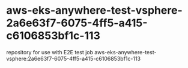 # aws-eks-anywhere-test-vsphere-2a6e63f7-6075-4ff5-a415-c6106853bf1c-113
repository for use with E2E test job aws-eks-anywhere-test-vsphere:2a6e63f7-6075-4ff5-a415-c6106853bf1c-113
